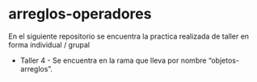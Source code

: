 # arreglos-operadores
En el siguiente repositorio se encuentra la practica realizada de taller en forma individual / grupal

* Taller 4 - Se encuentra en la rama que lleva por nombre “objetos-arreglos”.

